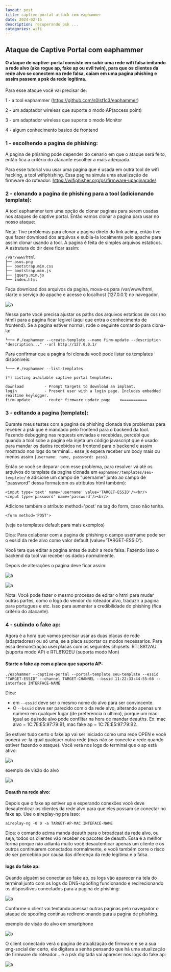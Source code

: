 ```yaml
---
layout: post
title: captive-portal attack com eaphammer
date: 2024-02-15
description: recuperando psk ...
categories: wifi
---
```



## Ataque de Captive Portal com eaphammer

#### O ataque de captive-portal consiste em subir uma rede wifi falsa imitando a rede alvo (aka rogue ap, fake ap ou evil twin), para que os clientes da rede alvo se conectem na rede falsa, caiam em uma pagina phishing e assim passem a psk da rede legítima.

Para esse ataque você vai precisar de:

1 - a tool eaphammer (https://github.com/s0lst1c3/eaphammer)

2 - um adaptador wireless que suporte o modo AP(access point)

3 - um adaptador wireless que suporte o modo Monitor

4 - algum conhecimento basico de frontend


### 1 - escolhendo a pagina de phishing:

A pagina de phishing pode depender do cenario em que o ataque será feito, então fica a critério do atacante escolher a mais adequada.

Para esse tutorial vou usar uma pagina que é usada em outra tool de wifi hacking, a tool wifiphishing. Essa pagina simula uma atualização de firmware do roteador: https://wifiphisher.org/ps/firmware-upaginarade/


### 2 - clonando a pagina de phishing para a tool (adicionando template):

A tool eaphammer tem uma opção de clonar paginas para serem usadas nos ataques de captive portal. Então vamos clonar a pagina para usar no nosso ataque:

Nota: Tive problemas para clonar a pagina direto do link acima, então tive que fazer download dos arquivos e subila-la localmente pelo apache para assim clonar usando a tool. A pagina é feita de simples arquivos estaticos. A estrutura do dir deve ficar assim: 

```
/var/www/html
├── asus.png
├── bootstrap.min.css
├── bootstrap.min.js
├── jquery.min.js
└── index.html
```

Faça download dos arquivos da pagina, mova-os para /var/www/html, starte o serviço do apache e acesse o localhost (127.0.0.1) no navegador.



![a](https://github.com/geleiaa/blog-repo/blob/main/imgs/pihishrouterpg.png)



Nessa parte você precisa ajustar os paths dos arquivos estaticos de css (no html) para a pagina ficar legivel (aqui que entra o conhecimento de frontend). Se a pagina estiver normal, rode o seguinte comando para clona-la:

```
└──╼ #./eaphammer --create-template --name firm-update --description "description..." --url http://127.0.0.1/
```

Para confirmar que a pagina foi clonada você pode listar os templates disponiveis:

```
└──╼ #./eaphammer --list-templates

[*] Listing available captive portal templates:

download         - Prompt targets to download an implant.
login            - Present user with a login page. Includes embedded realtime keylogger.
firm-update      - router firmware update page    <===========
```


### 3 - editando a pagina (template):

Durante meus testes com a pagina de phishing clonada tive problemas para receber a psk que é mandado pelo frontend para o backend da tool. Fazendo debugging nas requests enviadas e recebidas, percebi que quando a tool sobe a pagina ela injeta um código javascript que é usado para mandar os dados recebidos no frontend para o backend e assim mostrado nos logs do terminal... esse js espera receber um body mais ou menos assim ```{username: name, password: pass}```.

Então se você se deparar com esse problema, para resolver vá até os arquivos do template da pagina clonada em ```eaphammer/templates/seu-templete/``` e adicione um campo de "username" junto ao campo de "password" dessa forma(com os atributos html também):

``` 
<input type='text' name='username' value='TARGET-ESSID'/><br/>
<input type='password' name='password'/><br/>
```
Adicione também o atributo method='post' na tag do form, caso não tenha.

```
<form method='POST'>
```

(veja os templates default para mais exemplos)

Dica: Para colaborar com a pagina de phishing o campo username pode ser o essid da rede alvo como valor default (value='TARGET-ESSID'). 

Você tera que editar a pagina antes de subir a rede falsa. Fazendo isso o backend da tool vai receber os dados normalmente.

Depois de alterações o pagina deve ficar assim:


![a](https://github.com/geleiaa/blog-repo/blob/main/imgs/inputhtmledit.png)




![a](https://github.com/geleiaa/blog-repo/blob/main/imgs/pgrendered.png)



Nota: Você pode fazer o mesmo processo de editar o html para mudar outras partes, como o logo do vendor do roteador alvo, traduzir a pagina para portugues e etc. Isso para aumentar a credibilidade do phishing (fica critério do atacante).


### 4 - subindo o fake ap:

Agora é a hora que vamos precisar usar as duas placas de rede (adaptadores) ou só uma, se a placa suportar os modos necessarios. Para essa demonstração usei placas com os seguintes chipsets: RTL8812AU (suporta modo AP) e RTL8192EU (suporta modo Mon)


#### Starte o fake ap com a placa que suporta AP:

```
./eaphammer --captive-portal --portal-template seu-template --essid "TARGET-ESSID" --channel TARGET-CHANNEL --bssid 11:22:33:44:55:66 --interface INTERFACE-NAME
```

Dica: 
- em ```--essid``` deve ser o mesmo nome do alvo para ser convincente. 
- O ```--bssid``` deve ser parecido com o da rede alvo, alterando apenas um numero em qualquer lugar (de preferencia o ultimo), porque um mac igual ao da rede alvo pode conflitar na hora de mandar deauths. Ex: mac alvo = 1C:7E:E5:97:79:B1, mac fake ap = 1C:7E:E5:97:79:B2.

Se estiver tudo certo o fake ap vai ser iniciado como uma rede OPEN e você poderá ve-la igual qualquer outra rede (mas não se conecte a rede quando estiver fazendo o ataque). Você verá nos logs do terminal que o ap está ativo:



![a](https://github.com/geleiaa/blog-repo/blob/main/imgs/fakeapok.png)



exemplo de visão do alvo


![a](https://github.com/geleiaa/blog-repo/blob/main/imgs/clientexample.png)



#### Deauth na rede alvo:

Depois que o fake ap estiver up e esperando conexões você deve desautenticar os clientes da rede alvo para que eles possam se conectar no fake ap. Use o aireplay-ng pra isso:

```
aireplay-ng -0 0 -a TARGET-AP-MAC INTEFACE-NAME
```

Dica: o comando acima manda deauth para o broadcast da rede alvo, ou seja, todos os clientes vão receber os pacotes de deauth. Essa é a melhor forma porque não adianta muito você desautenticar apenas um cliente e os outros continuarem conectados normalmente, e você também corre o risco de ser percebido por causa das diferença da rede legitima e a falsa.


#### logs do fake ap:

Quando alguém se conectar ao fake ap, os logs vão aparecer na tela do terminal junto com os logs do DNS-spoofing funcionando e redirecionando os dispositivos conectados para a pagina de phishing:



![a](https://github.com/geleiaa/blog-repo/blob/main/imgs/clientconect.png)



Conforme o client vai tentando acessar outras paginas pelo navegador o ataque de spoofing continua redirencionando para a pagina de phishing.


exemplo de visão do alvo em smartphone



![a](https://github.com/geleiaa/blog-repo/blob/main/imgs/phoneexample.png)



O client conectado verá o pagina de atualização de firmware e se a sua eng-social der certo, ele digitara a senha pensando que há uma atualização de firmware do roteador... e a psk digitada vai aparecer nos logs do fake ap:


![a](https://github.com/geleiaa/blog-repo/blob/main/imgs/recvpsk.png)



